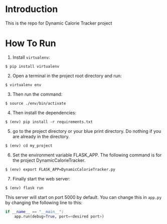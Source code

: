 # Introduction

This is the repo for Dynamic Calorie Tracker project

# How To Run
1. Install `virtualenv`:
```
$ pip install virtualenv
```

2. Open a terminal in the project root directory and run:
```
$ virtualenv env
```

3. Then run the command:
```
$ source ./env/bin/activate
```

4. Then install the dependencies:
```
$ (env) pip install -r requirements.txt
```

5. go to the project directory or your blue print directory. Do nothing if you are already in the directory.
```
$ (env) cd my_project
```

6. Set the environment variable FLASK_APP. The following command is for the project DynamicCalorieTracker.
```
$ (env) export FLASK_APP=DynamicCalorieTracker.py
```

7. Finally start the web server:
```
$ (env) flask run
```

This server will start on port 5000 by default. You can change this in `app.py` by changing the following line to this:

```python
if __name__ == "__main__":
    app.run(debug=True, port=<desired port>)
```
